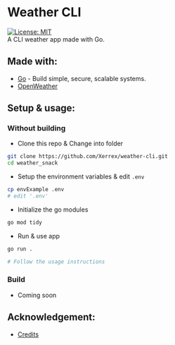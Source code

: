 # Weather CLI
[![License: MIT](https://img.shields.io/badge/License-MIT-yellow.svg)](https://opensource.org/licenses/MIT)<br/>
A CLI weather app made with Go.<br/>

## Made with:
- [Go](https://go.dev/) - Build simple, secure, scalable systems.
- [OpenWeather](https://openweathermap.org/)


## Setup & usage:
### Without building
* Clone this repo & Change into folder
```bash
git clone https://github.com/Xerrex/weather-cli.git
cd weather_snack
```

* Setup the environment variables & edit `.env`
```bash
cp envExample .env
# edit '.env' 
```

* Initialize the go modules
```bash
go mod tidy
```

* Run & use app
```bash
go run . 

# Follow the usage instructions
```

### Build
* Coming soon


## Acknowledgement:
* [Credits](https://www.youtube.com/watch?v=zPYjfgxYO7k)
